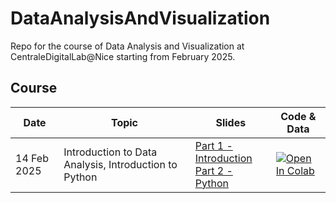 # DataAnalysisAndVisualization

Repo for the course of Data Analysis and Visualization at CentraleDigitalLab@Nice starting from February 2025.

## Course

| **Date**    | **Topic**                                             | **Slides**                                                                                                                                            | **Code & Data**                                                                                                                                                                                                          |
|-------------|-------------------------------------------------------|-------------------------------------------------------------------------------------------------------------------------------------------------------|--------------------------------------------------------------------------------------------------------------------------------------------------------------------------------------------------------------------------|
| 14 Feb 2025 | Introduction to Data Analysis, Introduction to Python | [Part 1 - Introduction](slides/1%20-%20Introduction%20to%20Data%20Analysis.pdf)<br/> [Part 2 - Python](slides/2%20-%20Introduction%20to%20Python.pdf) | [![Open In Colab](https://colab.research.google.com/assets/colab-badge.svg)](https://colab.research.google.com/github/deborahdore/DataAnalysisAndVisualization/blob/main/notebook/Notebook_Introduction_to_python.ipynb) |